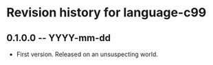 # Revision history for language-c99

## 0.1.0.0  -- YYYY-mm-dd

* First version. Released on an unsuspecting world.
